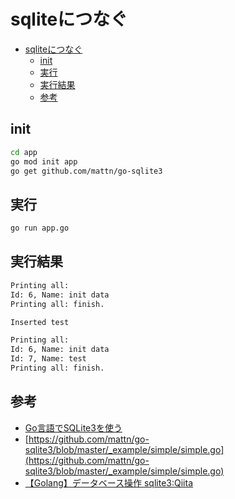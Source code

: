 # sqliteにつなぐ

- [sqliteにつなぐ](#sqliteにつなぐ)
  - [init](#init)
  - [実行](#実行)
  - [実行結果](#実行結果)
  - [参考](#参考)

## init

``` bash
cd app
go mod init app
go get github.com/mattn/go-sqlite3
```

## 実行

``` bash
go run app.go
```

## 実行結果

``` txt
Printing all:
Id: 6, Name: init data
Printing all: finish.

Inserted test

Printing all:
Id: 6, Name: init data
Id: 7, Name: test
Printing all: finish.
```

## 参考

- [Go言語でSQLite3を使う](https://zenn.dev/teasy/articles/go-sqlite3-sample)
- [https://github.com/mattn/go-sqlite3/blob/master/_example/simple/simple.go](https://github.com/mattn/go-sqlite3/blob/master/_example/simple/simple.go)
- [【Golang】データベース操作 sqlite3:Qiita](https://qiita.com/geniusmaaakun/items/b3cb44de3b10a526be98)